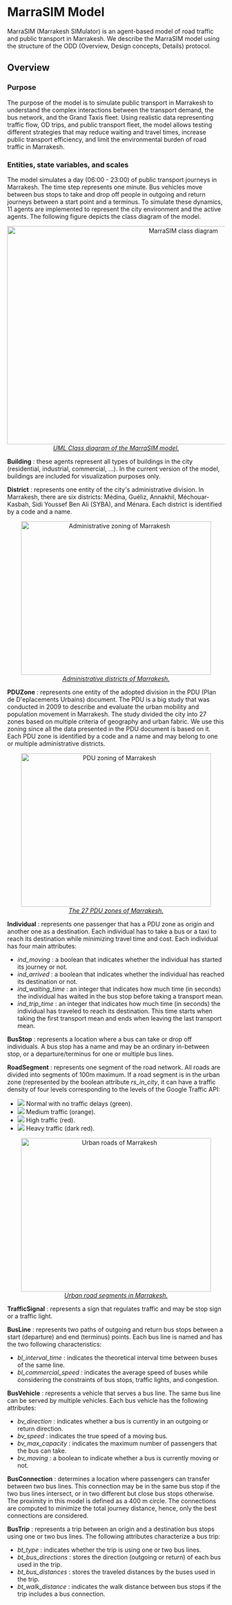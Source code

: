 # MarraSIM Model
MarraSIM (Marrakesh SIMulator) is an agent-based model of road traffic and public transport in Marrakesh. We describe the MarraSIM model using the structure of the ODD (Overview, Design concepts, Details) protocol.

## Overview

### Purpose
The purpose of the model is to simulate public transport in Marrakesh to understand the complex interactions between the transport demand, the bus network, and the Grand Taxis fleet. Using realistic data representing traffic flow, OD trips, and public transport fleet, the model allows testing different strategies that may reduce waiting and travel times, increase public transport efficiency, and limit the environmental burden of road traffic in Marrakesh.

### Entities, state variables, and scales
The model simulates a day (06:00 - 23:00) of public transport journeys in Marrakesh. The time step represents one minute. Bus vehicles move between bus stops to take and drop off people in outgoing and return journeys between a start point and a terminus. To simulate these dynamics, 11 agents are implemented to represent the city environment and the active agents. The following figure depicts the class diagram of the model.

<p align="center">
  <img width="800" height="504" alt="MarraSIM class diagram" src="https://github.com/laatabix/MarraSIM/assets/15381143/528ec2fb-b09b-489f-a7fb-abbb90990256">
<br/><u><i>UML Class diagram of the MarraSIM model.</i></u>
</p>

**Building** : these agents represent all types of buildings in the city (residential, industrial, commercial, ...). In the current version of the model, buildings are included for visualization purposes only.

**District** : represents one entity of the city's administrative division. In Marrakesh, there are six districts: Médina, Guéliz, Annakhil, Méchouar-Kasbah, Sidi Youssef Ben Ali (SYBA), and Ménara. Each district is identified by a code and a name.

<p align="center">
  <img width="440" height="355" alt="Administrative zoning of Marrakesh" src="https://github.com/laatabix/MarraSIM/assets/15381143/a626c016-c7d0-4db0-bb2e-b2ae8e0defcb">
  <br/><u><i>Administrative districts of Marrakesh.</i></u>
</p>

**PDUZone** : represents one entity of the adopted division in the PDU (Plan de D\'eplacements Urbains) document. The PDU is a big study that was conducted in 2009 to describe and evaluate the urban mobility and population movement in Marrakesh. The study divided the city into 27 zones based on multiple criteria of geography and urban fabric. We use this zoning since all the data presented in the PDU document is based on it. Each PDU zone is identified by a code and a name and may belong to one or multiple administrative districts.

<p align="center">
  <img width="440" height="355" alt="PDU zoning of Marrakesh" src="https://github.com/laatabix/MarraSIM/assets/15381143/41a43e8f-a5eb-4161-b4c5-e1b77ea601e5">
  <br/><u><i>The 27 PDU zones of Marrakesh.</i></u>
</p>

**Individual** : represents one passenger that has a PDU zone as origin and another one as a destination. Each individual has to take a bus or a taxi to reach its destination while minimizing travel time and cost. Each individual has four main attributes:
  - *ind_moving* : a boolean that indicates whether the individual has started its journey or not.
  - *ind_arrived* : a boolean that indicates whether the individual has reached its destination or not.
  - *ind_waiting_time* : an integer that indicates how much time (in seconds) the individual has waited in the bus stop before taking a transport mean.
  - *ind_trip_time* : an integer that indicates how much time (in seconds) the individual has traveled to reach its destination. This time starts when taking the first transport mean and ends when leaving the last transport mean.

**BusStop** : represents a location where a bus can take or drop off individuals. A bus stop has a name and may be an ordinary in-between stop, or a departure/terminus for one or multiple bus lines.

**RoadSegment** : represents one segment of the road network. All roads are divided into segments of 100m maximum. If a road segment is in the urban zone (represented by the boolean attribute *rs_in_city*, it can have a traffic density of four levels corresponding to the levels of the Google Traffic API:
  - ![](https://placehold.co/10x10/008000/008000.png) Normal with no traffic delays (green).
  - ![](https://placehold.co/10x10/ffa500/ffa500.png) Medium traffic (orange).
  - ![](https://placehold.co/10x10/ff0000/ff0000.png) High traffic (red).
  - ![](https://placehold.co/10x10/8b0000/8b0000.png) Heavy traffic (dark red).

<p align="center">
  <img width="440" height="355" alt="Urban roads of Marrakesh" src="https://github.com/laatabix/MarraSIM/assets/15381143/4261175a-b6ca-49ca-9110-9ea0d16d91e7">
  <br/><u><i>Urban road segments in Marrakesh.</i></u>
</p>

**TrafficSignal** : represents a sign that regulates traffic and may be stop sign or a traffic light.

**BusLine** : represents two paths of outgoing and return bus stops between a start (departure) and end (terminus) points. Each bus line is named and has the two following characteristics:
  - *bl_interval_time* : indicates the theoretical interval time between buses of the same line.
  - *bl_commercial_speed* : indicates the average speed of buses while considering the constraints of bus stops, traffic lights, and congestion.

**BusVehicle** : represents a vehicle that serves a bus line. The same bus line can be served by multiple vehicles. Each bus vehicle has the following attributes:
  - *bv_direction* : indicates whether a bus is currently in an outgoing or return direction.
  - *bv_speed* : indicates the true speed of a moving bus.
  - *bv_max_capacity* : indicates the maximum number of passengers that the bus can take.
  - *bv_moving* : a boolean to indicate whether a bus is currently moving or not.

**BusConnection** : determines a location where passengers can transfer between two bus lines. This connection may be in the same bus stop if the two bus lines intersect, or in two different but close bus stops otherwise. The proximity in this model is defined as a 400 m circle. The connections are computed to minimize the total journey distance, hence, only the best connections are considered.

**BusTrip** : represents a trip between an origin and a destination bus stops using one or two bus lines. The following attributes characterize a bus trip:
  - *bt_type* : indicates whether the trip is using one or two bus lines.
  - *bt_bus_directions* : stores the direction (outgoing or return) of each bus used in the trip.
  - *bt_bus_distances* : stores the traveled distances by the buses used in the trip.
  - *bt_walk_distance* : indicates the walk distance between bus stops if the trip includes a bus connection.
